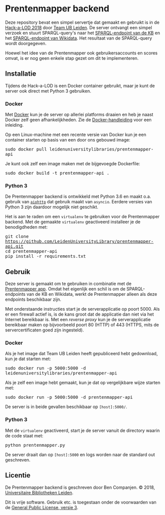 # Prentenmapper backend

Deze repository bevat een simpel servertje dat gemaakt en gebruikt is in de [Hack-a-LOD 2018][hal2018] door [Team UB Leiden][ubl-hackalod].
De server ontvangt een simpel verzoek en stuurt SPARQL-query's naar het [SPARQL-endpoint van de KB][kb-sparql] en het [SPARQL-endpoint van Wikidata][wd-sparql]. Het resultaat van de SPARQL-query wordt doorgegeven.

Hoewel het idee van de Prentenmapper ook gebruikersaccounts en scores omvat, is er nog geen enkele stap gezet om dit te implementeren.

[hal2018]: http://hackalod.com/
[ubl-hackalod]: https://www.bibliotheek.universiteitleiden.nl/nieuws/2018/02/team-ubleiden-wint-publieksprijs-hackathon
[kb-sparql]: http://lod.kb.nl/sparql
[wd-sparql]: https://query.wikidata.org/sparql

## Installatie

Tijdens de Hack-a-LOD is een Docker container gebruikt, maar je kunt de server ook direct met Python 3 gebruiken.

### Docker

Met [Docker][docker] kun je de server op allerlei platforms draaien en heb je naast Docker zelf geen afhankelijkheden. Zie de [Docker-handleiding][docker-man] voor een inleiding.

[docker]: https://www.docker.com
[docker-man]: https://docs.docker.com/

Op een Linux-machine met een recente versie van Docker kun je een container starten op basis van een door ons gebouwd image:

<kbd>sudo docker pull leidenuniversitylibraries/prentenmapper-api</kbd>

Je kunt ook zelf een image maken met de bijgevoegde Dockerfile:

<kbd>sudo docker build -t prentenmapper-api .</kbd>

### Python 3

De Prentenmapper backend is ontwikkeld met Python 3.6 en maakt o.a. gebruik van [`aiohttp`][aiohttp] dat gebruik maakt van `asyncio`. Eerdere versies van Python 3 zijn daardoor mogelijk niet geschikt.

[aiohttp]: https://aiohttp.readthedocs.io/en/stable/

Het is aan te raden om een `virtualenv` te gebruiken voor de Prentenmapper backend. Met de gemaakte `virtualenv` geactiveerd installeer je de benodigdheden met:

<kbd>git clone https://github.com/LeidenUniversityLibrary/prentenmapper-api.git</kbd>  
<kbd>cd prentenmapper-api</kbd>  
<kbd>pip install -r requirements.txt</kbd>

## Gebruik

Deze server is gemaakt om te gebruiken in combinatie met de [Prentenmapper app][app]. Omdat het eigenlijk een schil is om de SPARQL-endpoints van de KB en Wikidata, werkt de Prentenmapper alleen als deze endpoints beschikbaar zijn.

[app]: https://github.com/LeidenUniversityLibrary/PrentenMapperApp

Met onderstaande instructies start je de serverapplicatie op poort 5000. Als er een firewall actief is, is de kans groot dat de applicatie dan niet via het Internet bereikbaar is. Met een *reverse proxy* kun je de serverapplicatie bereikbaar maken op bijvoorbeeld poort 80 (HTTP) of 443 (HTTPS, mits de servercertificaten goed zijn ingesteld).

### Docker

Als je het image dat Team UB Leiden heeft gepubliceerd hebt gedownload, kun je dat starten met:

<kbd>sudo docker run -p 5000:5000 -d leidenuniversitylibraries/prentenmapper-api</kbd>

Als je zelf een image hebt gemaakt, kun je dat op vergelijkbare wijze starten met:

<kbd>sudo docker run -p 5000:5000 -d prentenmapper-api</kbd>

De server is in beide gevallen beschikbaar op `[host]:5000/`.

### Python 3

Met de `virtualenv` geactiveerd, start je de server vanuit de directory waarin de code staat met:

<kbd>python prentenmapper.py</kbd>

De server draait dan op `[host]:5000` en logs worden naar de standard out geschreven.

## Licentie

De Prentenmapper backend is geschreven door Ben Companjen. © 2018, [Universitaire Bibliotheken Leiden][ubl].

Dit is vrije software. Gebruik etc. is toegestaan onder de voorwaarden van de [General Public License, versie 3][gplv3].

[ubl]: https://www.bibliotheek.universiteitleiden.nl/
[gplv3]: http://www.gnu.org/licenses/gpl-3.0.txt
